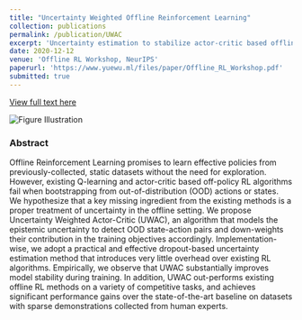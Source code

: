 ```yaml
---
title: "Uncertainty Weighted Offline Reinforcement Learning"
collection: publications
permalink: /publication/UWAC
excerpt: 'Uncertainty estimation to stabilize actor-critic based offline reinforcement learning.'
date: 2020-12-12
venue: 'Offline RL Workshop, NeurIPS'
paperurl: 'https://www.yuewu.ml/files/paper/Offline_RL_Workshop.pdf'
submitted: true
---
```

[View full text here](https://www.yuewu.ml/files/paper/Offline_RL_Workshop.pdf)

<img src="https://www.yuewu.ml/files/demos/UWAC.gif"
     alt="Figure Illustration"/>
### Abstract
Offline Reinforcement Learning promises to learn effective policies from previously-collected, static datasets without the need for exploration. However, existing Q-learning and actor-critic based off-policy RL algorithms fail when bootstrapping from out-of-distribution (OOD) actions or states. We hypothesize that a key missing ingredient from the existing methods is a proper treatment of uncertainty in the offline setting. We propose Uncertainty Weighted Actor-Critic (UWAC), an algorithm that models the epistemic uncertainty to detect OOD state-action pairs and down-weights their contribution in the training objectives accordingly. Implementation-wise, we adopt a practical and effective dropout-based uncertainty estimation method that introduces very little overhead over existing RL algorithms. Empirically, we observe that UWAC substantially improves model stability during training. In addition, UWAC out-performs existing offline RL methods on a variety of competitive tasks, and achieves significant performance gains over the state-of-the-art baseline on datasets with sparse demonstrations collected from human experts.
